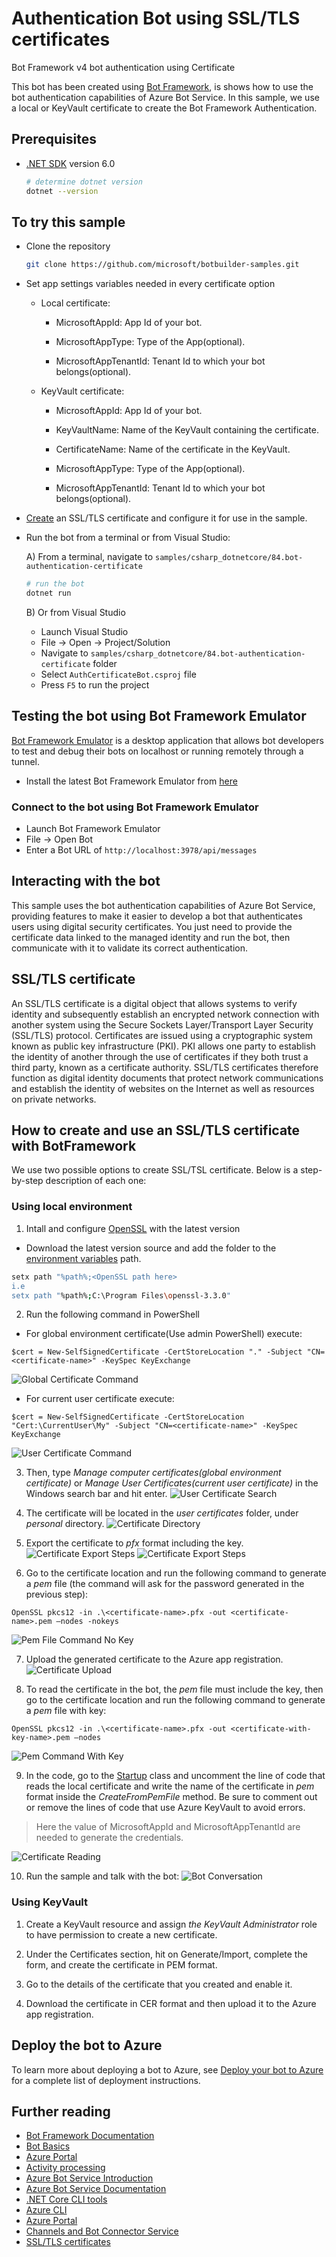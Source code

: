 ﻿# Authentication Bot using SSL/TLS certificates

Bot Framework v4 bot authentication using Certificate

This bot has been created using [Bot Framework](https://dev.botframework.com/), is shows how to use the bot authentication capabilities of Azure Bot Service. In this sample, we use a local or KeyVault certificate to create the Bot Framework Authentication.

## Prerequisites

- [.NET SDK](https://dotnet.microsoft.com/download) version 6.0

  ```bash
  # determine dotnet version
  dotnet --version
  ```

## To try this sample

- Clone the repository

    ```bash
    git clone https://github.com/microsoft/botbuilder-samples.git
    ```

- Set app settings variables needed in every certificate option

  - Local certificate:
  
    - MicrosoftAppId: App Id of your bot.

    - MicrosoftAppType: Type of the App(optional).

    - MicrosoftAppTenantId: Tenant Id to which your bot belongs(optional).

  - KeyVault certificate:

    - MicrosoftAppId: App Id of your bot.

    - KeyVaultName: Name of the KeyVault containing the certificate.

    - CertificateName: Name of the certificate in the KeyVault.

    - MicrosoftAppType: Type of the App(optional).

    - MicrosoftAppTenantId: Tenant Id to which your bot belongs(optional).

- [Create](#how-to-create-and-use-an-ssltls-certificate-with-botframework) an SSL/TLS certificate and configure it for use in the sample.

- Run the bot from a terminal or from Visual Studio:

  A) From a terminal, navigate to `samples/csharp_dotnetcore/84.bot-authentication-certificate`

  ```bash
  # run the bot
  dotnet run
  ```

  B) Or from Visual Studio

  - Launch Visual Studio
  - File -> Open -> Project/Solution
  - Navigate to `samples/csharp_dotnetcore/84.bot-authentication-certificate` folder
  - Select `AuthCertificateBot.csproj` file
  - Press `F5` to run the project

## Testing the bot using Bot Framework Emulator

[Bot Framework Emulator](https://github.com/microsoft/botframework-emulator) is a desktop application that allows bot developers to test and debug their bots on localhost or running remotely through a tunnel.

- Install the latest Bot Framework Emulator from [here](https://github.com/Microsoft/BotFramework-Emulator/releases)

### Connect to the bot using Bot Framework Emulator

- Launch Bot Framework Emulator
- File -> Open Bot
- Enter a Bot URL of `http://localhost:3978/api/messages`

## Interacting with the bot

This sample uses the bot authentication capabilities of Azure Bot Service, providing features to make it easier to develop a bot that authenticates users using digital security certificates. You just need to provide the certificate data linked to the managed identity and run the bot, then communicate with it to validate its correct authentication.

## SSL/TLS certificate

An SSL/TLS certificate is a digital object that allows systems to verify identity and subsequently establish an encrypted network connection with another system using the Secure Sockets Layer/Transport Layer Security (SSL/TLS) protocol. Certificates are issued using a cryptographic system known as public key infrastructure (PKI). PKI allows one party to establish the identity of another through the use of certificates if they both trust a third party, known as a certificate authority. SSL/TLS certificates therefore function as digital identity documents that protect network communications and establish the identity of websites on the Internet as well as resources on private networks.

## How to create and use an SSL/TLS certificate with BotFramework

We use two possible options to create SSL/TSL certificate. Below is a step-by-step description of each one:

### Using local environment
1. Intall and configure [OpenSSL](https://www.openssl.org/source/) with the latest version
  - Download the latest version source and add the folder to the [environment variables](https://www.java.com/en/download/help/path.html) path.
  ```bash
  setx path "%path%;<OpenSSL path here> 
  i.e
  setx path "%path%;C:\Program Files\openssl-3.3.0"
  ```

2. Run the following command in PowerShell
  - For global environment certificate(Use admin PowerShell) execute:

  ```
  $cert = New-SelfSignedCertificate -CertStoreLocation "." -Subject "CN=<certificate-name>" -KeySpec KeyExchange
  ```
  ![Global Certificate Command](Images/GlobalCertificateCommand.png)

  - For current user certificate execute:

  ```
  $cert = New-SelfSignedCertificate -CertStoreLocation "Cert:\CurrentUser\My" -Subject "CN=<certificate-name>" -KeySpec KeyExchange
  ```
![User Certificate Command](Images/UserCertificateCommand.png)

3. Then, type _Manage computer certificates(global environment certificate)_ or _Manage User Certificates(current user certificate)_ in the Windows search bar and hit enter.
![User Certificate Search](Images/CertificateSearch.png)

4. The certificate will be located in the _user certificates_ folder, under _personal_ directory.
![Certificate Directory](Images/CertificateDirectory.png)

5. Export the certificate to _pfx_ format including the key.
![Certificate Export Steps](Images/CertificateExportSteps1.png)
![Certificate Export Steps](Images/CertificateExportSteps2.png)

6. Go to the certificate location and run the following command to generate a _pem_ file (the command will ask for the password generated in the previous step):

```
OpenSSL pkcs12 -in .\<certificate-name>.pfx -out <certificate-name>.pem –nodes -nokeys
```
![Pem File Command No Key](Images/PemCommandNoKey.png)

7. Upload the generated certificate to the Azure app registration.
![Certificate Upload](Images/CertificateUpload.png)

8. To read the certificate in the bot, the _pem_ file must include the key, then go to the certificate location and run the following command to generate a _pem_ file with key:
```
OpenSSL pkcs12 -in .\<certificate-name>.pfx -out <certificate-with-key-name>.pem –nodes
```
![Pem Command With Key](Images/PemCommandWithKey.png)

9. In the code, go to the [Startup](Startup.cs) class and uncomment the line of code that reads the local certificate and write the name of the certificate in _pem_ format inside the _CreateFromPemFile_ method.
Be sure to comment out or remove the lines of code that use Azure KeyVault to avoid errors.
> Here the value of MicrosoftAppId and MicrosoftAppTenantId are needed to generate the credentials.

![Certificate Reading](Images/CertificateReading.png)

10. Run the sample and talk with the bot:
![Bot Conversation](Images/BotConversation.png)

### Using KeyVault

1. Create a KeyVault resource and assign _the KeyVault Administrator_ role to have permission to create a new certificate.

2. Under the Certificates section, hit on Generate/Import, complete the form, and create the certificate in PEM format.

3. Go to the details of the certificate that you created and enable it.

4. Download the certificate in CER format and then upload it to the Azure app registration.

## Deploy the bot to Azure

To learn more about deploying a bot to Azure, see [Deploy your bot to Azure](https://aka.ms/azuredeployment) for a complete list of deployment instructions.

## Further reading

- [Bot Framework Documentation](https://docs.botframework.com)
- [Bot Basics](https://docs.microsoft.com/azure/bot-service/bot-builder-basics?view=azure-bot-service-4.0)
- [Azure Portal](https://portal.azure.com)
- [Activity processing](https://docs.microsoft.com/en-us/azure/bot-service/bot-builder-concept-activity-processing?view=azure-bot-service-4.0)
- [Azure Bot Service Introduction](https://docs.microsoft.com/azure/bot-service/bot-service-overview-introduction?view=azure-bot-service-4.0)
- [Azure Bot Service Documentation](https://docs.microsoft.com/azure/bot-service/?view=azure-bot-service-4.0)
- [.NET Core CLI tools](https://docs.microsoft.com/en-us/dotnet/core/tools/?tabs=netcore2x)
- [Azure CLI](https://docs.microsoft.com/cli/azure/?view=azure-cli-latest)
- [Azure Portal](https://portal.azure.com)
- [Channels and Bot Connector Service](https://docs.microsoft.com/en-us/azure/bot-service/bot-concepts?view=azure-bot-service-4.0)
- [SSL/TLS certificates](https://www.digicert.com/tls-ssl/tls-ssl-certificates)
